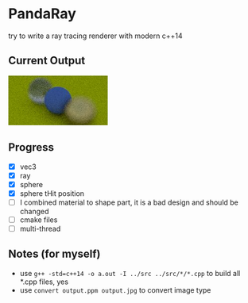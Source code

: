 # PandaRay

try to write a ray tracing renderer with modern c++14

## Current Output

![output image](./output.jpg "output")

## Progress

- [x] vec3  
- [x] ray  
- [x] sphere  
- [x] sphere tHit position
- [ ] I combined material to shape part, it is a bad design and should be changed
- [ ] cmake files  
- [ ] multi-thread

## Notes (for myself)

- use `g++ -std=c++14 -o a.out -I ../src ../src/*/*.cpp` to build all *.cpp files, yes
- use `convert output.ppm output.jpg` to convert image type